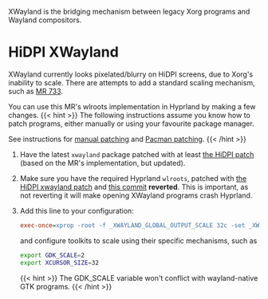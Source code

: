 XWayland is the bridging mechanism between legacy Xorg programs and Wayland
compositors.

# HiDPI XWayland

XWayland currently looks pixelated/blurry on HiDPI screens, due to Xorg's
inability to scale.
There are attempts to add a standard scaling mechanism, such as [MR 733](https://gitlab.freedesktop.org/xorg/xserver/-/merge_requests/733).

You can use this MR's wlroots implementation in Hyprland by making a few changes.
{{< hint >}}
The following instructions assume you know how to patch programs, either
manually or using your favourite package manager.

See instructions for [manual patching](https://www.howtogeek.com/415442/how-to-apply-a-patch-to-a-file-and-create-patches-in-linux/)
and [Pacman patching](https://wiki.archlinux.org/title/Patching_packages).
{{< /hint >}}

1. Have the latest `xwayland` package patched with at least
    [the HiDPI patch](https://github.com/hyprwm/Hyprland/blob/main/nix/xwayland-hidpi.patch)
    (based on the MR's implementation, but updated).

2. Make sure you have the required Hyprland `wlroots`, patched with
    [the HiDPI xwayland patch](https://gitlab.freedesktop.org/lilydjwg/wlroots/-/commit/6c5ffcd1fee9e44780a6a8792f74ecfbe24a1ca7)
    and [this commit](https://gitlab.freedesktop.org/wlroots/wlroots/-/commit/18595000f3a21502fd60bf213122859cc348f9af)
    **reverted**. This is important, as not reverting it will make opening XWayland
    programs crash Hyprland.

3. Add this line to your configuration:

    ```ini
    exec-once=xprop -root -f _XWAYLAND_GLOBAL_OUTPUT_SCALE 32c -set _XWAYLAND_GLOBAL_OUTPUT_SCALE 2
    ```

    and configure toolkits to scale using their specific mechanisms, such as

    ```sh
    export GDK_SCALE=2
    export XCURSOR_SIZE=32
    ```

    {{< hint >}}
    The GDK_SCALE variable won't conflict with wayland-native GTK programs.
    {{< /hint >}}
